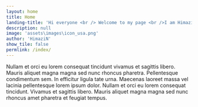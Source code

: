 ```yaml
---
layout: home
title: Home
landing-title: 'Hi everyone <br /> Welcome to my page <br />I am HimaziN'
description: null
image: 'assets\images\icon_usa.png'
author: 'HimaziN'
show_tile: false
permlink: /index/
---
```


Nullam et orci eu lorem consequat tincidunt vivamus et sagittis libero. Mauris aliquet magna magna sed nunc rhoncus pharetra. Pellentesque condimentum sem. In efficitur ligula tate urna. Maecenas laoreet massa vel lacinia pellentesque lorem ipsum dolor. Nullam et orci eu lorem consequat tincidunt. Vivamus et sagittis libero. Mauris aliquet magna magna sed nunc rhoncus amet pharetra et feugiat tempus.
